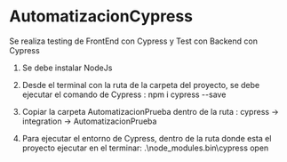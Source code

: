 # AutomatizacionCypress
Se realiza testing de FrontEnd con Cypress y Test con Backend con Cypress

1. Se debe instalar NodeJs 
2. Desde el terminal con la ruta de la carpeta del proyecto, se debe ejecutar el comando de Cypress : 
npm i cypress --save 

3. Copiar la carpeta AutomatizacionPrueba dentro de la ruta :
cypress -> integration -> AutomatizacionPrueba

4. Para ejecutar el entorno de Cypress, dentro de la ruta donde esta el proyecto ejecutar en el terminar:
.\node_modules\.bin\cypress open

